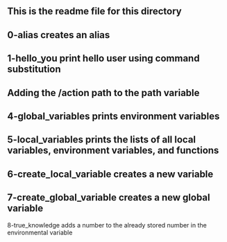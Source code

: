 This is the readme file for this directory
---
0-alias creates an alias
---
1-hello_you print hello user using command substitution
---
Adding the /action path to the path variable
---
4-global_variables prints environment variables
---
5-local_variables prints the lists of all local variables, environment variables, and functions
---
6-create_local_variable creates a new variable
---
7-create_global_variable creates a new global variable
---
8-true_knowledge adds a number to the already stored number in the environmental variable
